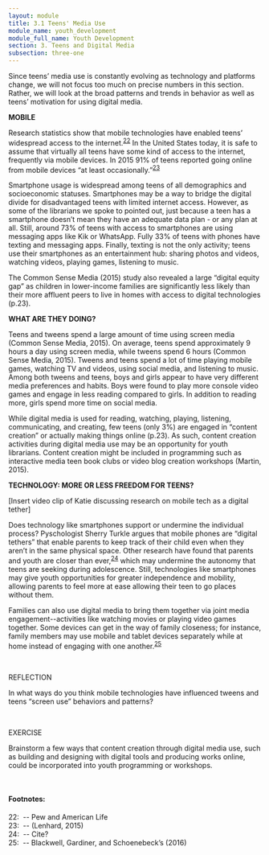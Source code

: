 ```yaml
---
layout: module
title: 3.1 Teens' Media Use
module_name: youth_development
module_full_name: Youth Development
section: 3. Teens and Digital Media
subsection: three-one
---
```


Since teens’ media use is constantly evolving as technology and platforms change, we will not focus too much on precise numbers in this section. Rather, we will look at the broad patterns and trends in behavior as well as teens’ motivation for using digital media.  

**MOBILE** 

Research statistics show that mobile technologies have enabled teens’ widespread access to the internet.<sup>[22](#fn22)</sup> In the United States today, it is safe to assume that virtually all teens have some kind of access to the internet, frequently via mobile devices. In 2015 91% of teens reported going online from mobile devices “at least occasionally.”<sup>[23](#fn23)</sup>  

Smartphone usage is widespread among teens of all demographics and socioeconomic statuses. Smartphones may be a way to bridge the digital divide for disadvantaged teens with limited internet access. However, as some of the librarians we spoke to pointed out, just because a teen has a smartphone doesn’t mean they have an adequate data plan - or any plan at all. Still, around 73% of teens with access to smartphones are using messaging apps like Kik or WhatsApp. Fully 33% of teens with phones have texting and messaging apps. Finally, texting is not the only activity; teens use their smartphones as an entertainment hub: sharing photos and videos, watching videos, playing games, listening to music.   

The Common Sense Media (2015) study also revealed a large “digital equity gap” as children in lower-income families are significantly less likely than their more affluent peers to live in homes with access to digital technologies (p.23). 

**WHAT ARE THEY DOING?**  

Teens and tweens spend a large amount of time using screen media (Common Sense Media, 2015). On average, teens spend approximately 9 hours a day using screen media, while tweens spend 6 hours (Common Sense Media, 2015). Tweens and teens spend a lot of time playing mobile games, watching TV and videos, using social media, and listening to music. Among both tweens and teens, boys and girls appear to have very different media preferences and habits. Boys were found to play more console video games and engage in less reading compared to girls. In addition to reading more, girls spend more time on social media. 

While digital media is used for reading, watching, playing, listening, communicating, and creating, few teens (only 3%) are engaged in “content creation” or actually making things online (p.23). As such, content creation activities during digital media use may be an opportunity for youth librarians. Content creation might be included in programming such as interactive media teen book clubs or video blog creation workshops (Martin, 2015). 

**TECHNOLOGY: MORE OR LESS FREEDOM FOR TEENS?**  

[Insert video clip of Katie discussing research on mobile tech as a digital tether] 

Does technology like smartphones support or undermine the individual process? Pyschologist Sherry Turkle argues that mobile phones are “digital tethers” that enable parents to keep track of their child even when they aren’t in the same physical space. Other research have found that parents and youth are closer than ever,<sup>[24](#fn24)</sup> which may undermine the autonomy that teens are seeking during adolescence. Still, technologies like smartphones may give youth opportunities for greater independence and mobility, allowing parents to feel more at ease allowing their teen to go places without them.  

Families can also use digital media to bring them together via joint media engagement--activities like watching movies or playing video games together. Some devices can get in the way of family closeness; for instance, family members may use mobile and tablet devices separately while at home instead of engaging with one another.<sup>[25](#fn25)</sup> 

<br>
<div class="reflection"> 

  <p><span class="box-title">REFLECTION</span></p> 
  <p>
  In what ways do you think mobile technologies have influenced tweens and teens “screen use” behaviors and patterns?
  </p>
</div>
<br>

<div class="reflection"> 

  <p><span class="box-title">EXERCISE</span></p> 
  <p>
  Brainstorm a few ways that content creation through digital media use, such as building and designing with digital tools and producing works online, could be incorporated into youth programming or workshops. 
  </p>
</div>
<br>


#### Footnotes:

<a name="fn22">22</a>:  -- Pew and American Life
<br>
<a name="fn23">23</a>:  -- (Lenhard, 2015)
<br>
<a name="fn24">24</a>:  -- Cite?
<br>
<a name="fn25">25</a>:  -- Blackwell, Gardiner, and Schoenebeck’s (2016) 
<br>

